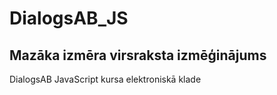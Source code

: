 # DialogsAB_JS
## Mazāka izmēra virsraksta izmēģinājums
DialogsAB JavaScript kursa elektroniskā klade
